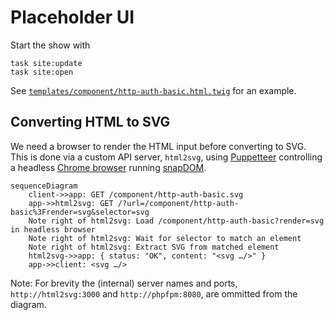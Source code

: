 # Placeholder UI

Start the show with

``` shell
task site:update
task site:open
```

See [`templates/component/http-auth-basic.html.twig`](templates/component/http-auth-basic.html.twig) for an example.

## Converting HTML to SVG

We need a browser to render the HTML input before converting to SVG. This is done via a custom API server, `html2svg`,
using [Puppetteer](https://pptr.dev/) controlling a headless [Chrome browser](https://www.google.com/chrome/) running
[snapDOM](https://github.com/zumerlab/snapdom).

``` mermaid
sequenceDiagram
    client->>app: GET /component/http-auth-basic.svg
    app->>html2svg: GET /?url=/component/http-auth-basic%3Frender=svg&selector=svg
    Note right of html2svg: Load /component/http-auth-basic?render=svg in headless browser
    Note right of html2svg: Wait for selector to match an element
    Note right of html2svg: Extract SVG from matched element
    html2svg->>app: { status: "OK", content: "<svg …/>" }
    app->>client: <svg …/>
```

Note: For brevity the (internal) server names and ports, `http://html2svg:3000` and `http://phpfpm:8080`, are ommitted
from the diagram.
